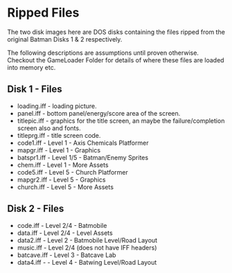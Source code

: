 # Ripped Files
The two disk images here are DOS disks containing the files ripped from the original Batman Disks 1 & 2 respectively.

The following descriptions are assumptions until proven otherwise. Checkout the GameLoader Folder for details of where these files are loaded into memory etc.

## Disk 1 - Files
 - loading.iff - loading picture.
 - panel.iff - bottom panel/energy/score area of the screen.
 - titlepic.iff - graphics for the title screen, an maybe the failure/completion screen also and fonts.
 - titleprg.iff - title screen code.
 - code1.iff - Level 1 - Axis Chemicals Platformer
 - mapgr.iff - Level 1 - Graphics
 - batspr1.iff - Level 1/5 - Batman/Enemy Sprites
 - chem.iff - Level 1 - More Assets
 - code5.iff - Level 5 - Church Platformer
 - mapgr2.iff - Level 5 - Graphics
 - church.iff - Level 5 - More Assets

## Disk 2 - Files
 - code.iff - Level 2/4 - Batmobile
 - data.iff - Level 2/4 - Level Assets
 - data2.iff - Level 2 - Batmobile Level/Road Layout
 - music.iff - Level 2/4 (does not have IFF headers)
 - batcave.iff - Level 3 - Batcave Lab
 - data4.iff - - Level 4 - Batwing Level/Road Layout
 
